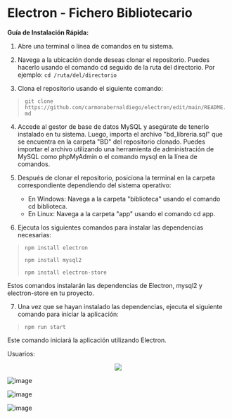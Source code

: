 # Electron - Fichero Bibliotecario

**Guía de Instalación Rápida:**

1. Abre una terminal o línea de comandos en tu sistema.

2. Navega a la ubicación donde deseas clonar el repositorio. Puedes hacerlo usando el comando cd seguido de la ruta del directorio. Por ejemplo: `cd /ruta/del/directorio`

3. Clona el repositorio usando el siguiente comando:

> `git clone https://github.com/carmonabernaldiego/electron/edit/main/README.md`

4. Accede al gestor de base de datos MySQL y asegúrate de tenerlo instalado en tu sistema. Luego, importa el archivo "bd_libreria.sql" que se encuentra en la carpeta "BD" del repositorio clonado. Puedes importar el archivo utilizando una herramienta de administración de MySQL como phpMyAdmin o el comando mysql en la línea de comandos.

5. Después de clonar el repositorio, posiciona la terminal en la carpeta correspondiente dependiendo del sistema operativo:

   - En Windows: Navega a la carpeta "biblioteca" usando el comando cd biblioteca.
   - En Linux: Navega a la carpeta "app" usando el comando cd app.

6. Ejecuta los siguientes comandos para instalar las dependencias necesarias:

> `npm install electron`
>
> `npm install mysql2`
> 
> `npm install electron-store`


Estos comandos instalarán las dependencias de Electron, mysql2 y electron-store en tu proyecto.

7. Una vez que se hayan instalado las dependencias, ejecuta el siguiente comando para iniciar la aplicación:

> `npm run start`

Este comando iniciará la aplicación utilizando Electron.

Usuarios:

<p align="center">
  <img src="https://user-images.githubusercontent.com/43613125/181368270-ab547545-33e7-48ec-b1d8-21a6dc4a32f4.png">
</p>

![image](https://user-images.githubusercontent.com/43613125/181367847-6e3934bf-e2ec-4cfc-9cdc-932b5cfaa855.png)

![image](https://user-images.githubusercontent.com/43613125/181367910-ce471935-1067-4b53-b3df-47b1fd894b6d.png)

![image](https://user-images.githubusercontent.com/43613125/181367794-ecdc6d22-23c0-4a6c-9b67-45ad75ea733a.png)
